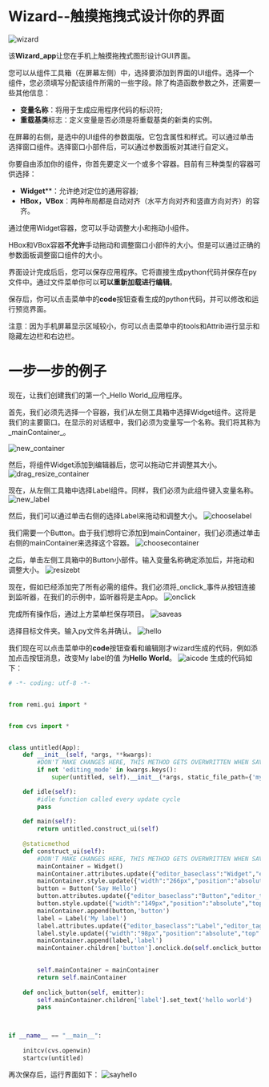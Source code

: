 # Wizard--触摸拖拽式设计你的界面
![wizard](img/wizard.png)

该**Wizard_app**让您在手机上触摸拖拽式图形设计GUI界面。

您可以从组件工具箱（在屏幕左侧）中，选择要添加到界面的UI组件。选择一个组件，您必须填写分配该组件所需的一些字段。除了构造函数参数之外，还需要一些其他信息：

*   **变量名称**：将用于生成应用程序代码的标识符;
*   **重载基类**标志：定义变量是否必须是将重载基类的新类的实例。

在屏幕的右侧，是选中的UI组件的参数面版。它包含属性和样式。可以通过单击选择窗口组件。选择窗口小部件后，可以通过参数面板对其进行自定义。

你要自由添加你的组件，你首先要定义一个或多个容器。目前有三种类型的容器可供选择：

*  **Widget****：允许绝对定位的通用容器;
*   **HBox，VBox**：两种布局都是自动对齐（水平方向对齐和竖直方向对齐）的容齐。

通过使用Widget容器，您可以手动调整大小和拖动小组件。

HBox和VBox容器**不允许**手动拖动和调整窗口小部件的大小。但是可以通过正确的参数面板调整窗口组件的大小。

界面设计完成后后，您可以保存应用程序。它将直接生成python代码并保存在py文件中。通过文件菜单你可以**可以重新加载进行编辑**。

保存后，你可以点击菜单中的**code**按钮查看生成的python代码，并可以修改和运行预览界面。

注意：因为手机屏幕显示区域较小，你可以点击菜单中的tools和Attrib进行显示和隐藏左边栏和右边栏。

# 一步一步的例子
现在，让我们创建我们的第一个_Hello World_应用程序。

首先，我们必须先选择一个容器，我们从左侧工具箱中选择Widget组件。这将是我们的主要窗口。在显示的对话框中，我们必须为变量写一个名称。我们将其称为_mainContainer_。

![new_container](img/new_container.png)

然后，将组件Widget添加到编辑器后，您可以拖动它并调整其大小。
![drag_resize_container](img/drag_resize_container.png)

现在，从左侧工具箱中选择Label组件。同样，我们必须为此组件键入变量名称。
![new_label](img/new_label.png)

然后，我们可以通过单击右侧的选择Label来拖动和调整大小。
![chooselabel](img/chooselabel.png)

我们需要一个Button。由于我们想将它添加到mainContainer，我们必须通过单击右侧的mainContainer来选择这个容器。
![choosecontainer](img/choosecontainer.png)

之后，单击左侧工具箱中的Button小部件。输入变量名称确定添加后，并拖动和调整大小。
![resizebt](img/resizebt.png)

现在，假如已经添加完了所有必需的组件。我们必须将_onclick_事件从按钮连接到监听器，在我们的示例中，监听器将是主App。
![onclick](img/onclick.png)

完成所有操作后，通过上方菜单栏保存项目。
![saveas](img/saveas.png)

选择目标文件夹。输入py文件名并确认。
![hello](img/hello.png)

我们现在可以点击菜单中的**code**按钮查看和编辑刚才wizard生成的代码，例如添加点击按钮消息，改变My label的值 为**Hello World**。
![aicode](img/aicode.png)
生成的代码如下：

```python
# -*- coding: utf-8 -*-


from remi.gui import *


from cvs import *


class untitled(App):
    def __init__(self, *args, **kwargs):
        #DON'T MAKE CHANGES HERE, THIS METHOD GETS OVERWRITTEN WHEN SAVING IN THE EDITOR
        if not 'editing_mode' in kwargs.keys():
            super(untitled, self).__init__(*args, static_file_path={'my_res':'./res/'})

    def idle(self):
        #idle function called every update cycle
        pass
    
    def main(self):
        return untitled.construct_ui(self)
        
    @staticmethod
    def construct_ui(self):
        #DON'T MAKE CHANGES HERE, THIS METHOD GETS OVERWRITTEN WHEN SAVING IN THE EDITOR
        mainContainer = Widget()
        mainContainer.attributes.update({"editor_baseclass":"Widget","editor_tag_type":"widget","editor_newclass":"False","editor_constructor":"()","class":"Widget","editor_varname":"mainContainer"})
        mainContainer.style.update({"width":"266px","position":"absolute","top":"61px","left":"16px","margin":"0px","overflow":"auto","height":"257px"})
        button = Button('Say Hello')
        button.attributes.update({"editor_baseclass":"Button","editor_tag_type":"widget","editor_newclass":"False","editor_constructor":"('Say Hello')","class":"Button","editor_varname":"button"})
        button.style.update({"width":"149px","position":"absolute","top":"80px","left":"37px","margin":"0px","overflow":"auto","height":"29px"})
        mainContainer.append(button,'button')
        label = Label('My label')
        label.attributes.update({"editor_baseclass":"Label","editor_tag_type":"widget","editor_newclass":"False","editor_constructor":"('My label')","class":"Label","editor_varname":"label"})
        label.style.update({"width":"98px","position":"absolute","top":"20px","left":"20px","margin":"0px","overflow":"auto","height":"25px"})
        mainContainer.append(label,'label')
        mainContainer.children['button'].onclick.do(self.onclick_button)
        

        self.mainContainer = mainContainer
        return self.mainContainer
    
    def onclick_button(self, emitter):
        self.mainContainer.children['label'].set_text('hello world')
        pass



if __name__ == "__main__":
    
    initcv(cvs.openwin)
    startcv(untitled)

```

再次保存后，运行界面如下：
![sayhello](img/sayhello.png)

